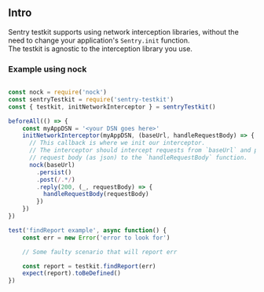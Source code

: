 ## Intro
Sentry testkit supports using network interception libraries, without the need to change your application's `Sentry.init` function. \
The testkit is agnostic to the interception library you use. 

### Example using nock
```javascript

const nock = require('nock')
const sentryTestkit = require('sentry-testkit')
const { testkit, initNetworkInterceptor } = sentryTestkit()

beforeAll(() => {
    const myAppDSN = '<your DSN goes here>'
    initNetworkInterceptor(myAppDSN, (baseUrl, handleRequestBody) => {
      // This callback is where we init our interceptor.
      // The interceptor should intercept requests from `baseUrl` and pass the
      // request body (as json) to the `handleRequestBody` function.
      nock(baseUrl)
        .persist()
        .post(/.*/)
        .reply(200, (_, requestBody) => {
          handleRequestBody(requestBody)
        })
    })
})

test('findReport example', async function() {
    const err = new Error('error to look for')

    // Some faulty scenario that will report err

    const report = testkit.findReport(err)
    expect(report).toBeDefined()
})
```
